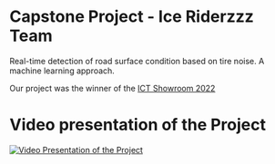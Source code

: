 # Capstone Project - Ice Riderzzz Team
Real-time detection of road surface condition based on tire noise. A machine learning approach.

Our project was the winner of the  [ICT Showroom 2022]([https://duckduckgo.com](https://www.ictshowroom.fi/2022-event/))

# Video presentation of the Project

[![Video Presentation of the Project](https://res.cloudinary.com/marcomontalbano/image/upload/v1664439963/video_to_markdown/images/youtube--J3CbcRkQ5UY-c05b58ac6eb4c4700831b2b3070cd403.jpg)](https://www.youtube.com/watch?v=J3CbcRkQ5UY "Video Presentation of the Project")
